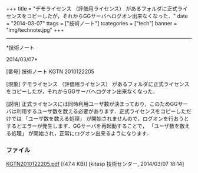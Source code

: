﻿+++
title = "デモライセンス （評価用ライセンス） があるフォルダに正式ライセンスをコピーしたが，それからGGサーバへログオン出来なくなった．"
date = "2014-03-07"
ttags = ["技術ノート"]
tcategories = ["tech"]
banner = "img/technote.jpg"
+++

-----------------------------------------------------------------------------------------------------------------------------

*技術ノート

2014/03/07*


[番号]
技術ノート KGTN 2010122205

[現象]
デモライセンス （評価用ライセンス）
があるフォルダに正式ライセンスをコピーしたが，それからGGサーバへログオン出来なくなった．

[説明]
正式ライセンスには同時利用ユーザ数が決まっており，このためGGサーバは利用するユーザ数を数える必要があります．正式ライセンスをコピーしただけでは
「ユーザ数を数える処理」
が開始されませんので，ログオンを行おうとするとエラーが発生します．GGサーバを再起動することで，
「ユーザ数を数える処理」
が開始され，正常にログオン出来るようになります．


### ファイル

 
 


[KGTN2010122205.pdf](http://techreport.kitasp.net/attachments/download/1606/KGTN2010122205.pdf)
 [(47.4 KB)] [kitasp 技術センター, 2014/03/07
18:14]


 


 

